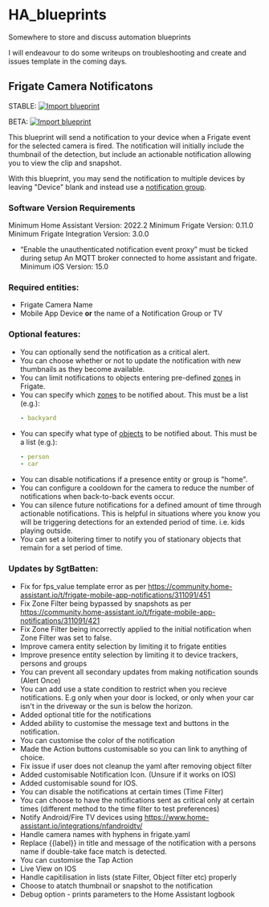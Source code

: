 # HA_blueprints
Somewhere to store and discuss automation blueprints

I will endeavour to do some writeups on troubleshooting and create and issues template in the coming days.

## Frigate Camera Notificatons

STABLE: [![Import blueprint](https://my.home-assistant.io/badges/blueprint_import.svg)](https://my.home-assistant.io/redirect/blueprint_import/?blueprint_url=https%3A%2F%2Fgithub.com%2FSgtBatten/HA_blueprints/blob/main/Frigate%20Camera%20Notifications/Stable)

BETA: [![Import blueprint](https://my.home-assistant.io/badges/blueprint_import.svg)](https://my.home-assistant.io/redirect/blueprint_import/?blueprint_url=https%3A%2F%2Fgithub.com%2FSgtBatten/HA_blueprints/blob/main/Frigate%20Camera%20Notifications/Beta)

This blueprint will send a notification to your device when a Frigate event for the selected camera is fired. The notification will initially include the thumbnail of the detection, but include an actionable notification allowing you to view the clip and snapshot.

With this blueprint, you may send the notification to multiple devices by leaving "Device" blank and instead use a [notification group][1].

### Software Version Requirements
Minimum Home Assistant Version: 2022.2
Minimum Frigate Version: 0.11.0
Minimum Frigate Integration Version: 3.0.0
  - “Enable the unauthenticated notification event proxy” must be ticked during setup
An MQTT broker connected to home assistant and frigate.
Minimum iOS Version: 15.0

### Required entities:
  - Frigate Camera Name
  - Mobile App Device **or** the name of a Notification Group or TV

### Optional features:
  - You can optionally send the notification as a critical alert.
  - You can choose whether or not to update the notification with new thumbnails as they become available.
  - You can limit notifications to objects entering pre-defined [zones][2] in Frigate.
  - You can specify which [zones][2] to be notified about. This must be a list (e.g.):
    ```yaml
    - backyard
    ```
  - You can specify what type of [objects][3] to be notified about. This must be a list (e.g.):
    ```yaml
    - person
    - car
    ```
  - You can disable notifications if a presence entity or group is "home".
  - You can configure a cooldown for the camera to reduce the number of notifications when back-to-back events occur.
  - You can silence future notifications for a defined amount of time through actionable notifications. This is helpful in situations where you know you will be triggering detections for an extended period of time. i.e. kids playing outside.
  - You can set a loitering timer to notify you of stationary objects that remain for a set period of time.
  
### Updates by SgtBatten:
  - Fix for fps_value template error as per https://community.home-assistant.io/t/frigate-mobile-app-notifications/311091/451
  - Fix Zone Filter being bypassed by snapshots as per https://community.home-assistant.io/t/frigate-mobile-app-notifications/311091/421
  - Fix Zone Filter being incorrectly applied to the initial notification when Zone Filter was set to false.
  - Improve camera entity selection by limiting it to frigate entities
  - Improve presence entity selection by limiting it to device trackers, persons and groups
  - You can prevent all secondary updates from making notification sounds (Alert Once)
  - You can add use a state condition to restrict when you recieve notifications. E.g only when your door is locked, or only when your car isn't in the driveway or the sun is below the horizon.
  - Added optional title for the notifications
  - Added ability to customise the message text and buttons in the notification.
  - You can customise the color of the notification
  - Made the Action buttons customisable so you can link to anything of choice.
  - Fix issue if user does not cleanup the yaml after removing object filter
  - Added customisable Notification Icon. (Unsure if it works on IOS)
  - Added customisable sound for IOS. 
  - You can disable the notifications at certain times (Time Filter)
  - You can choose to have the notifications sent as critical only at certain times (different method to the time filter to test preferences)
  - Notify Android/Fire TV devices using https://www.home-assistant.io/integrations/nfandroidtv/
  - Handle camera names with hyphens in frigate.yaml
  - Replace {{label}} in title and message of the notification with a persons name if double-take face match is detected.
  - You can customise the Tap Action
  - Live View on IOS
  - Handle capitilisation in lists (state Filter, Object filter etc) properly
  - Choose to atatch thumbnail or snapshot to the notification
  - Debug option - prints parameters to the Home Assistant logbook

[1]: https://companion.home-assistant.io/docs/notifications/notifications-basic#sending-notifications-to-multiple-devices
[2]: https://blakeblackshear.github.io/frigate/configuration/cameras#zones
[3]: https://blakeblackshear.github.io/frigate/configuration/objects
